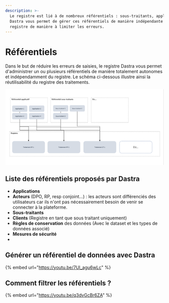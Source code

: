 ```yaml
---
description: >-
  Le registre est lié à de nombreux référentiels : sous-traitants, applications.
  Dastra vous permet de gérer ces référentiels de manière indépendante du
  registre de manière à limiter les erreurs.
---
```


# Référentiels

Dans le but de réduire les erreurs de saisies, le registre Dastra vous permet d'administrer un ou plusieurs référentiels de manière totalement autonomes et indépendamment du registre. Le schéma ci-dessous illustre ainsi la réutilisabilité du registre des traitements.

![Schéma illustrant les relations entre traitements et référentiels (applicatifs et sous-traitance)](<../../.gitbook/assets/image (91).png>)

## Liste des référentiels proposés par Dastra

* **Applications**
* **Acteurs** (DPO, RP, resp conjoint...) : les acteurs sont différenciés des utilisateurs car ils n'ont pas nécessairement besoin de venir se connecter à la plateforme.
* **Sous-traitants**
* **Clients** (Registre en tant que sous traitant uniquement)
* **Règles de conservation** des données (Avec le dataset et les types de données associé)
* **Mesures de sécurité**
*

## Générer un référentiel de données avec Dastra

{% embed url="https://youtu.be/7Ul_agu6wLc" %}

## Comment filtrer les référentiels ?

{% embed url="https://youtu.be/q3dvGcBr6ZA" %}
